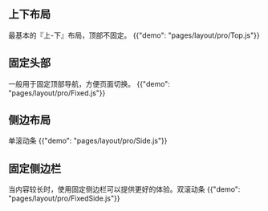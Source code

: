 ## 上下布局
最基本的『上-下』布局，顶部不固定。
{{"demo": "pages/layout/pro/Top.js"}}

## 固定头部
一般用于固定顶部导航，方便页面切换。
{{"demo": "pages/layout/pro/Fixed.js"}}

## 侧边布局
单滚动条
{{"demo": "pages/layout/pro/Side.js"}}

## 固定侧边栏
当内容较长时，使用固定侧边栏可以提供更好的体验。双滚动条
{{"demo": "pages/layout/pro/FixedSide.js"}}




